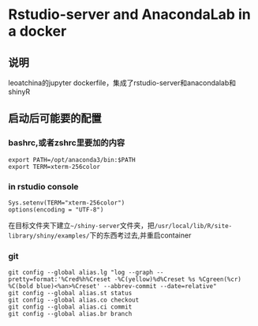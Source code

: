 # Rstudio-server and AnacondaLab in a docker
## 说明
leoatchina的jupyter dockerfile，集成了rstudio-server和anacondalab和shinyR
## 启动后可能要的配置 
### bashrc,或者zshrc里要加的内容
```
export PATH=/opt/anaconda3/bin:$PATH
export TERM=xterm-256color
```
### in rstudio console
```
Sys.setenv(TERM="xterm-256color")
options(encoding = "UTF-8")
```

在目标文件夹下建立`~/shiny-server`文件夹，把`/usr/local/lib/R/site-library/shiny/examples/`下的东西考过去,并重启container


### git
```
git config --global alias.lg "log --graph --pretty=format:'%Cred%h%Creset -%C(yellow)%d%Creset %s %Cgreen(%cr) %C(bold blue)<%an>%Creset' --abbrev-commit --date=relative" 
git config --global alias.st status
git config --global alias.co checkout
git config --global alias.ci commit
git config --global alias.br branch
```
